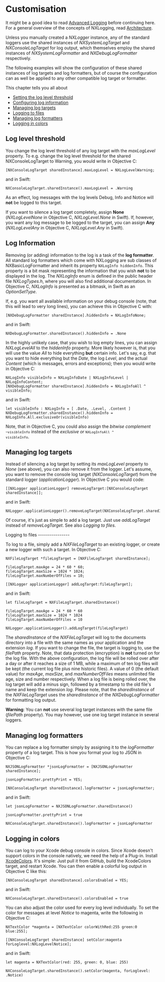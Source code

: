 Customisation
=============

It might be a good idea to read [Advanced Logging](02-Advance_Logging.html) before continuing here. For a general overview of the concepts of NXLogging, read [Architecture](03-Architecture.html).

Unless you manually created a _NXLogger_ instance, any of the standard loggers use the shared instances of _NXSystemLogTarget_ and _NXConsoleLogTarget_ for log output, which themselves employ the shared instances of _NXSystemLogFormatter_ and _NXDebugLogFormatter_ respectively.

The following examples will show the configuration of these shared instances of log targets and log formatters, but of course the configuration can as well be applied to any other compatible log target or formatter.

This chapter tells you all about

- [Setting the log level threshold](#log_level_threshold)
- [Configuring log information](#log_information)
- [Managing log targets](#managing_log_targets)
- [Logging to files](#logging_to_files)
- [Managing log formatters](#managing_log_formatters)
- [Logging in colors](#logging_in_colors)

<a name="log_level_threshold"></a>
Log level threshold
-------------------

You change the log level threshold of any log target with the _maxLogLevel_ property. To e.g. change the log level threshold for the shared NXConsoleLogTarget to Warning, you would write in Objective C:

    [NXConsoleLogTarget sharedInstance].maxLogLevel = NXLogLevelWarning;

and in Swift:

    NXConsoleLogTarget.sharedInstance().maxLogLevel = .Warning

As an effect, log messages with the log levels Debug, Info and Notice will __not__ be logged to this target.

If you want to silence a log target completely, assign __None__ (_NXLogLevelNone_ in Objective C, _NXLogLevel.None_ in Swift). If, however, you want any log message to be logged to the target, you can assign __Any__ (_NXLogLevelAny_ in Objective C, _NXLogLevel.Any_ in Swift).

<a name="log_information"></a>
Log Information
---------------

Removing (or adding) information to the log is a task of the __log formatter__. All standard log formatters which come with NXLogging are sub classes of NXBasicLogFormatter and inherit its property `NXLogInfo hiddenInfo`. This property is a bit mask representing the information that you wish __not__ to be displayed in the log. The _NXLogInfo_ enum is defined in the public header file _NXLogTypes.h_, where you will also find additional documentation. In Objective C, _NXLogInfo_ is presented as a bitmask, in Swift as an _OptionSetType_.

If, e.g. you want all available information on your debug console (note, that this will lead to very long lines), you can achieve this in Objective C with:

    [NXDebugLogFormatter sharedInstance].hiddenInfo = NXLogInfoNone;
    
and in Swift:

    NXDebugLogFormatter.sharedInstance().hiddenInfo = .None

In the highly unlikely case, that you wish to log empty lines, you can assign _NXLogLevelAll_ to the _hiddenInfo_ property. More likely however is, that you will use the value _All_ to hide everything __but__ certain info. Let's say, e.g. that you want to hide everything but the _Date_, the log _Level_, and the actual _Content_ (which is messages, errors and exceptions); then you would write in Objective C:

    NXLogInfo visibleInfo = NXLogInfoDate | NXLogInfoLevel | NXLogInfoContent;
    [NXDebugLogFormatter sharedInstance].hiddenInfo = NXLogInfoAll ^ visibleInfo;

and in Swift:

    let visibleInfo : NXLogInfo = [ .Date, .Level, .Content ]
    NXDebugLogFormatter.sharedInstance().hiddenInfo = NXLogInfo.All.exclusiveOr(visibleInfo)

Note, that in Objective C, you could also assign the _bitwise complement_ <code style="font-size:11px">~visibleInfo</code> instead of the _exclusive or_ <code style="font-size:11px">NXLogInfoAll ^ visibleInfo</code>.

<a name="managing_log_targets"></a>
Managing log targets
--------------------

Instead of silencing a log target by setting its _maxLogLevel_ property to _None_ (see above), you can also remove it from the logger. Let's assume, you want to remove the console log target (_NXConsoleLogTarget_) from the standard logger (_applicationLogger_). In Objective C you would code:

    [[NXLogger applicationLogger] removeLogTarget:[NXConsoleLogTarget sharedInstance]];

and in Swift:

    NXLogger.applicationLogger().removeLogTarget(NXConsoleLogTarget.sharedInstance());

Of course, it's just as simple to add a log target. Just use _addLogTarget_ instead of _removeLogTarget_. See also _Logging to files_.

<a name="logging_to_files"/>
Logging to files
----------------

To log to a file, simply add a _NXFileLogTarget_ to an existing logger, or create a new logger with such a target. In Objective C:

    NXFileLogTarget *fileLogTarget = [NXFileLogTarget sharedInstance];

    fileLogTarget.maxAge = 24 * 60 * 60;
    fileLogTarget.maxSize = 1024 * 1024;
    fileLogTarget.maxNumberOfFiles = 10;

    [[NXLogger applicationLogger] addLogTarget:fileLogTarget];

and in Swift:

    let fileLogTarget = NXFileLogTarget.sharedInstance()
    
    fileLogTarget.maxAge = 24 * 60 * 60
    fileLogTarget.maxSize = 1024 * 1024
    fileLogTarget.maxNumberOfFiles = 10
    
    NXLogger.applicationLogger().addLogTarget(fileLogTarget)

The _sharedInstance_ of the _NXFileLogTarget_ will log to the documents directory into a file with the same names as your application and the extension _log_. If you want to change the file, the target is logging to, use the _filePath_ property. Note, that data protection (encryption) is __not__ turned on for the log file. With the above configuration, the log file will be rolled over after a day or after it reaches a size of 1 MB, while a maximum of ten log files will be kept (the current log file plus nine historic files). A value of 0 (the default value) for _maxAge_, _maxSize_, and _maxNumberOfFiles_ means unlimited file age, size and number respectively. When a log file is being rolled over, the log target will add a minus sign, followed by a timestamp to the old file's name and keep the extension _log_. Please note, that the _sharedInstance_ of the _NXFileLogTarget_ uses the _sharedInstance_ of the _NXDebugLogFormatter_ for formatting log output.

__Warning__: You can __not__ use several log target instances with the same file (_filePath_ property). You may however, use one log target instance in several loggers.

<a name="managing_log_formatters"></a>
Managing log formatters
-----------------------

You can replace a log formatter simply by assigning it to the _logFormatter_ property of a log target. This is how you format your log to JSON in Objective C:

    NXJSONLogFormatter *jsonLogFormatter = [NXJSONLogFormatter sharedInstance];
    
    jsonLogFormatter.prettyPrint = YES;
    
    [NXConsoleLogTarget sharedInstance].logFormatter = jsonLogFormatter;

and in Swift:

    let jsonLogFormatter = NXJSONLogFormatter.sharedInstance()

    jsonLogFormatter.prettyPrint = true

    NXConsoleLogTarget.sharedInstance().logFormatter = jsonLogFormatter

<a name="logging_in_colors"></a>
Logging in colors
-----------------

You can log to your Xcode debug console in colors. Since Xcode doesn't support colors in the console natively, we need the help of a Plug-in. Install [XcodeColors](https://github.com/robbiehanson/XcodeColors). It's simple: Just pull it from GitHub, build the XcodeColors target, and restart Xcode. You can then enable a colorful log output in Objective C like this:

    [NXConsoleLogTarget sharedInstance].colorsEnabled = YES;

and in Swift:

    NXConsoleLogTarget.sharedInstance().colorsEnabled = true

You can also adjust the color used for every log level individually. To set the color for messages at level _Notice_ to magenta, write the following in Objective C:

    NXTextColor *magenta = [NXTextColor colorWithRed:255 green:0 blue:255];
    
    [[NXConsoleLogTarget sharedInstance] setColor:magenta forLoglevel:NXLogLevelNotice];
    
and in Swift:

    let magenta = NXTextColor(red: 255, green: 0, blue: 255)
    
    NXConsoleLogTarget.sharedInstance().setColor(magenta, forLoglevel: .Notice)
